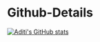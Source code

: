 # Github-Details

[![Aditi's GitHub stats](https://github-readme-stats.vercel.app/api?username=aditi0206)](https://github.com/aditi0206/github-readme-stats)
